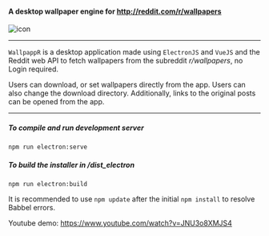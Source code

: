 #### A desktop wallpaper engine for http://reddit.com/r/wallpapers 

![icon](./build/icons/icon.ico)

---
`WallpappR` is a desktop application made using `ElectronJS` and `VueJS` and the Reddit web API to fetch 
wallpapers from the subreddit *r/wallpapers*, no Login required.

Users can download, or set wallpapers directly from the app. 
Users can also change the download directory.
Additionally, links to the original posts can be opened from the app.

---
##### To compile and run development server

```
npm run electron:serve 
```


##### To build the installer in /dist_electron
```
npm run electron:build
```

It is recommended to use `npm update` after the initial `npm install` to resolve Babbel errors.

Youtube demo: https://www.youtube.com/watch?v=JNU3o8XMJS4


